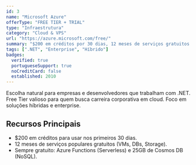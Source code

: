 ```yaml
---
id: 3
name: "Microsoft Azure"
offerType: "FREE TIER + TRIAL"
type: "Infraestrutura"
category: "Cloud & VPS"
url: "https://azure.microsoft.com/free/"
summary: "$200 em créditos por 30 dias, 12 meses de serviços gratuitos (VMs Linux/Windows, Storage, Cosmos DB)."
tags: [".NET", "Enterprise", "Híbrido"]
badges:
  verified: true
  portugueseSupport: true
  noCreditCard: false
  established: 2010
---
```


Escolha natural para empresas e desenvolvedores que trabalham com .NET. Free Tier valioso para quem busca carreira corporativa em cloud. Foco em soluções híbridas e enterprise.

## Recursos Principais

- $200 em créditos para usar nos primeiros 30 dias.
- 12 meses de serviços populares gratuitos (VMs, DBs, Storage).
- Sempre gratuito: Azure Functions (Serverless) e 25GB de Cosmos DB (NoSQL).
